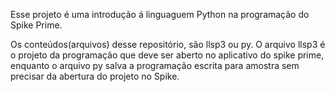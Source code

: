 Esse projeto é uma introdução á linguaguem Python na programação do Spike Prime.

Os conteúdos(arquivos) desse repositório, são llsp3 ou py. O arquivo llsp3 é o projeto da programação que deve ser aberto no aplicativo do spike prime, enquanto o arquivo py salva a programação escrita para amostra sem precisar da abertura do projeto no Spike.